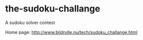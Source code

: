 the-sudoku-challange
====================

A sudoku solver contest

Home page: http://www.bildrulle.nu/tech/sudoku_challange.html

